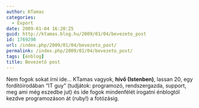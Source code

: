 ```yaml
---
author: KTamas
categories:
  - Export
date: 2009-01-04 16:20:25
guid: http://ktamas.blog.hu/2009/01/04/bevezeto_post
id: 1769298
url: /index.php/2009/01/04/bevezeto_post/
permalink: /index.php/2009/01/04/bevezeto_post/
tags: [énblog]
title: Bevezető post
---
```


Nem fogok sokat írni ide&#8230; KTamas vagyok, **hívő (Istenben)**, lassan 20, egy fordítóirodában &#8220;IT guy&#8221; (tudjátok: programozó, rendszergazda, support, meg ami még eszedbe jut) és ide fogok mindenfélét irogatni énblogtól kezdve programozáson át (ruby!) a fotózásig.
